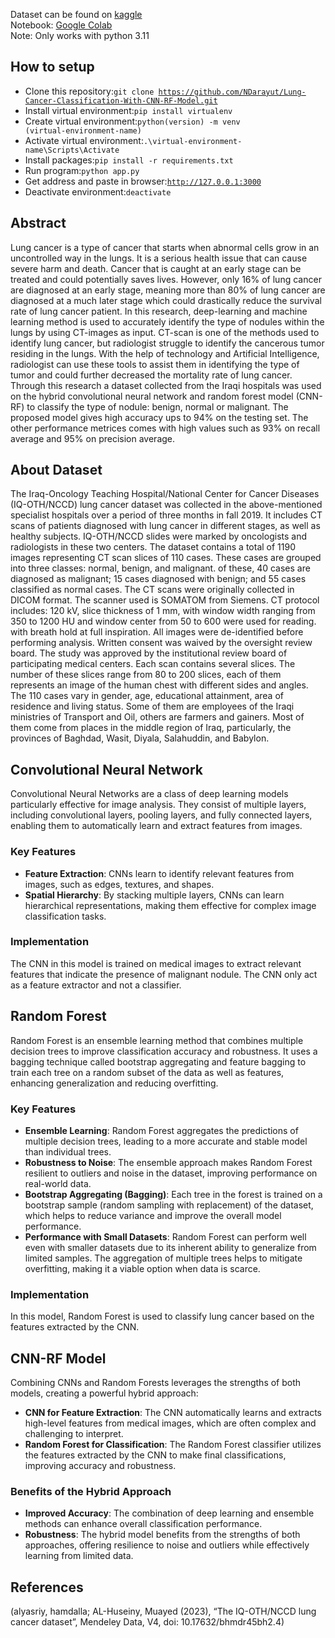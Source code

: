 Dataset can be found on [kaggle](https://www.kaggle.com/datasets/hamdallak/the-iqothnccd-lung-cancer-dataset)   
Notebook: [Google Colab](https://drive.google.com/file/d/1qzl51JJZ19glgs6r2TXPL3mOHNOHfodG/view?usp=sharing)  
Note: Only works with python 3.11
<h2>How to setup</h2>  

- Clone this repository:<code>git clone https://github.com/NDarayut/Lung-Cancer-Classification-With-CNN-RF-Model.git</code>
- Install virtual environment:<code>pip install virtualenv</code>
- Create virtual environment:<code>python(version) -m venv (virtual-environment-name)</code>  
- Activate virtual environment:<code>.\virtual-environment-name\Scripts\Activate</code>  
- Install packages:<code>pip install -r requirements.txt </code>  
- Run program:<code>python app.py</code>  
- Get address and paste in browser:<code>http://127.0.0.1:3000</code>  
- Deactivate environment:<code>deactivate</code>  


<h2>Abstract </h2>   
Lung cancer is a type of cancer that starts when abnormal cells grow in an uncontrolled way in the lungs. It is a serious health issue that can cause severe harm and death. Cancer that is caught at an early stage can be treated and could potentially saves lives. However, only 16% of lung cancer are diagnosed at an early stage, meaning more than 80% of lung cancer are diagnosed at a much later stage which could drastically reduce the survival rate of lung cancer patient. In this research, deep-learning and machine learning method is used to accurately identify the type of nodules within the lungs by using CT-images as input. CT-scan is one of the methods used to identify lung cancer, but radiologist struggle to identify the cancerous tumor residing in the lungs. With the help of technology and Artificial Intelligence, radiologist can use these tools to assist them in identifying the type of tumor and could further decreased the mortality rate of lung cancer. Through this research a dataset collected from the Iraqi hospitals was used on the hybrid convolutional neural network and random forest model (CNN-RF) to classify the type of nodule: benign, normal or malignant. The proposed model gives high accuracy ups to 94% on the testing set. The other performance metrices comes with high values such as 93% on recall average and 95% on precision average.   
<h2>About Dataset</h2>   
The Iraq-Oncology Teaching Hospital/National Center for Cancer Diseases (IQ-OTH/NCCD) lung cancer dataset was collected in the above-mentioned specialist hospitals over a period of three months in fall 2019. It includes CT scans of patients diagnosed with lung cancer in different stages, as well as healthy subjects. IQ-OTH/NCCD slides were marked by oncologists and radiologists in these two centers. The dataset contains a total of 1190 images representing CT scan slices of 110 cases. These cases are grouped into three classes: normal, benign, and malignant. of these, 40 cases are diagnosed as malignant; 15 cases diagnosed with benign; and 55 cases classified as normal cases. The CT scans were originally collected in DICOM format. The scanner used is SOMATOM from Siemens. CT protocol includes: 120 kV, slice thickness of 1 mm, with window width ranging from 350 to 1200 HU and window center from 50 to 600 were used for reading. with breath hold at full inspiration. All images were de-identified before performing analysis. Written consent was waived by the oversight review board. The study was approved by the institutional review board of participating medical centers. Each scan contains several slices. The number of these slices range from 80 to 200 slices, each of them represents an image of the human chest with different sides and angles. The 110 cases vary in gender, age, educational attainment, area of residence and living status. Some of them are employees of the Iraqi ministries of Transport and Oil, others are farmers and gainers. Most of them come from places in the middle region of Iraq, particularly, the provinces of Baghdad, Wasit, Diyala, Salahuddin, and Babylon.   
<h2>Convolutional Neural Network</h2>  
Convolutional Neural Networks are a class of deep learning models particularly effective for image analysis. They consist of multiple layers, including convolutional layers, pooling layers, and fully connected layers, enabling them to automatically learn and extract features from images.  
<h3>Key Features</h3>  

- **Feature Extraction**: CNNs learn to identify relevant features from images, such as edges, textures, and shapes.  
- **Spatial Hierarchy**: By stacking multiple layers, CNNs can learn hierarchical representations, making them effective for complex image classification tasks.  
<h3>Implementation</h3>  
The CNN in this model is trained on medical images to extract relevant features that indicate the presence of malignant nodule. The CNN only act as a feature extractor and not a classifier.  
<h2>Random Forest</h2>  
Random Forest is an ensemble learning method that combines multiple decision trees to improve classification accuracy and robustness. It uses a bagging technique called bootstrap aggregating and feature bagging to train each tree on a random subset of the data as well as features, enhancing generalization and reducing overfitting.  
<h3>Key Features</h3>  

- **Ensemble Learning**: Random Forest aggregates the predictions of multiple decision trees, leading to a more accurate and stable model than individual trees.  
- **Robustness to Noise**: The ensemble approach makes Random Forest resilient to outliers and noise in the dataset, improving performance on real-world data.  
- **Bootstrap Aggregating (Bagging)**: Each tree in the forest is trained on a bootstrap sample (random sampling with replacement) of the dataset, which helps to reduce variance and improve the overall model performance.
- **Performance with Small Datasets**: Random Forest can perform well even with smaller datasets due to its inherent ability to generalize from limited samples. The aggregation of multiple trees helps to mitigate overfitting, making it a viable option when data is scarce.
<h3>Implementation</h3>  
In this model, Random Forest is used to classify lung cancer based on the features extracted by the CNN.  
<h2>CNN-RF Model</h2>  
Combining CNNs and Random Forests leverages the strengths of both models, creating a powerful hybrid approach:  

- **CNN for Feature Extraction**: The CNN automatically learns and extracts high-level features from medical images, which are often complex and challenging to interpret.  
- **Random Forest for Classification**: The Random Forest classifier utilizes the features extracted by the CNN to make final classifications, improving accuracy and robustness.
<h3>Benefits of the Hybrid Approach</h3>  

- **Improved Accuracy**: The combination of deep learning and ensemble methods can enhance overall classification performance.  
- **Robustness**: The hybrid model benefits from the strengths of both approaches, offering resilience to noise and outliers while effectively learning from limited data.  

<h2>References</h2>   
(alyasriy, hamdalla; AL-Huseiny, Muayed (2023), “The IQ-OTH/NCCD lung cancer dataset”, Mendeley Data, V4, doi: 10.17632/bhmdr45bh2.4)   
